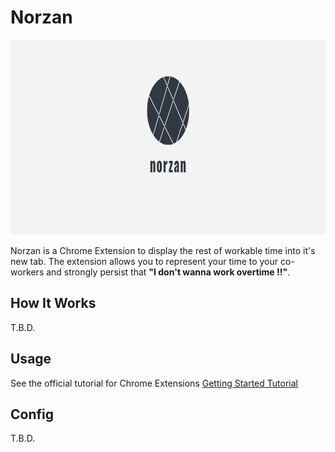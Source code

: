 # Norzan

<p align="center">
  <img src="icon.png" alt="icon" width="820" height="312">
</p>

Norzan is a Chrome Extension to display the rest of workable time into it's new tab. The extension allows you to represent your time to your co-workers and strongly persist that **"I don't wanna work overtime !!"**.

## How It Works

T.B.D.

## Usage

See the official tutorial for Chrome Extensions [Getting Started Tutorial](https://developer.chrome.com/extensions/getstarted)

## Config

T.B.D.
